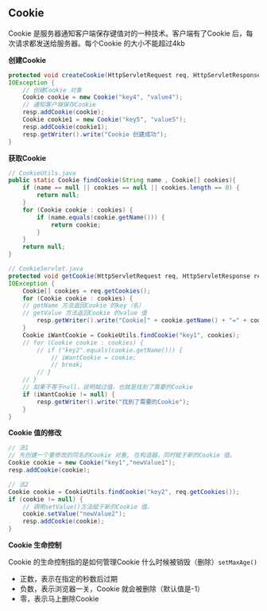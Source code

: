 ## Cookie

Cookie 是服务器通知客户端保存键值对的一种技术。客户端有了Cookie 后，每次请求都发送给服务器。每个Cookie 的大小不能超过4kb

**创建Cookie**

~~~java
protected void createCookie(HttpServletRequest req, HttpServletResponse resp) throws ServletException,
IOException {
    // 创建Cookie 对象
    Cookie cookie = new Cookie("key4", "value4");
    // 通知客户端保存Cookie
    resp.addCookie(cookie);
    Cookie cookie1 = new Cookie("key5", "value5");
    resp.addCookie(cookie1);
    resp.getWriter().write("Cookie 创建成功");
}
~~~

**获取Cookie**

~~~java
// CookieUtils.java
public static Cookie findCookie(String name , Cookie[] cookies){
    if (name == null || cookies == null || cookies.length == 0) {
    	return null;
    }
    for (Cookie cookie : cookies) {
        if (name.equals(cookie.getName())) {
        	return cookie;
        }
    }
    return null;
}
~~~

~~~java
// CookieServlet.java
protected void getCookie(HttpServletRequest req, HttpServletResponse resp) throws ServletException,
IOException {
    Cookie[] cookies = req.getCookies();
    for (Cookie cookie : cookies) {
    // getName 方法返回Cookie 的key（名）
    // getValue 方法返回Cookie 的value 值
    	resp.getWriter().write("Cookie[" + cookie.getName() + "=" + cookie.getValue() + "] <br/>");
    }
    Cookie iWantCookie = CookieUtils.findCookie("key1", cookies);
    // for (Cookie cookie : cookies) {
    	// if ("key2".equals(cookie.getName())) {
    		// iWantCookie = cookie;
    		// break;
    	// }
    // }
    // 如果不等于null，说明赋过值，也就是找到了需要的Cookie
    if (iWantCookie != null) {
    	resp.getWriter().write("找到了需要的Cookie");
    }
}
~~~

**Cookie 值的修改**

~~~java
// 法1
// 先创建一个要修改的同名的Cookie 对象, 在构造器，同时赋于新的Cookie 值。
Cookie cookie = new Cookie("key1","newValue1");
resp.addCookie(cookie);

// 法2
Cookie cookie = CookieUtils.findCookie("key2", req.getCookies());
if (cookie != null) {
	// 调用setValue()方法赋于新的Cookie 值。
	cookie.setValue("newValue2");
	resp.addCookie(cookie);
}
~~~

**Cookie 生命控制**

Cookie 的生命控制指的是如何管理Cookie 什么时候被销毁（删除）`setMaxAge()`

- 正数，表示在指定的秒数后过期
- 负数，表示浏览器一关，Cookie 就会被删除（默认值是-1）
- 零，表示马上删除Cookie

